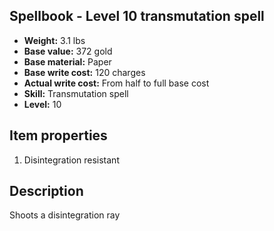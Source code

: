 ## Spellbook - Level 10 transmutation spell
- **Weight:** 3.1 lbs
- **Base value:** 372 gold
- **Base material:** Paper
- **Base write cost:** 120 charges
- **Actual write cost:** From half to full base cost
- **Skill:** Transmutation spell
- **Level:** 10
## Item properties
1. Disintegration resistant
## Description
Shoots a disintegration ray
